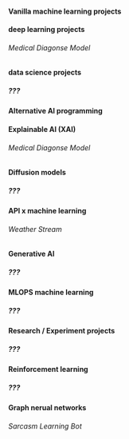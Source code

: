 
#### **Vanilla machine learning projects**

#### **deep learning projects**

###### Medical Diagonse Model

#### **data science projects**

##### ???

#### **Alternative AI programming**


#### **Explainable AI (XAI)**

###### Medical Diagonse Model

#### **Diffusion models**
##### ???

#### **API x machine learning** 
###### Weather Stream   

#### **Generative AI**
##### ???

#### **MLOPS machine learning**
##### ???

#### **Research / Experiment projects**
##### ???

#### **Reinforcement learning**
##### ???

####  **Graph nerual networks**
###### Sarcasm Learning Bot 	

